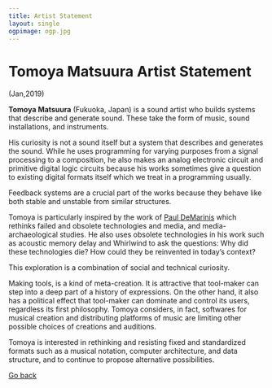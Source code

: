 ```yaml
---
title: Artist Statement
layout: single
ogpimage: ogp.jpg
---
```


# Tomoya Matsuura Artist Statement

(Jan,2019)

**Tomoya Matsuura** (Fukuoka, Japan) is a sound artist who builds systems that describe and generate sound. These take the form of music, sound installations, and instruments.

His curiosity is not a sound itself but a system that describes and generates the sound. While he uses programming for varying purposes from a signal processing to a composition, he also makes an analog electronic circuit and primitive digital logic circuits because his works sometimes give a question to existing digital formats itself which we treat in a programming usually.

Feedback systems are a crucial part of the works because they behave like both stable and unstable from similar structures.

Tomoya is particularly inspired by the work of [Paul DeMarinis](http://pauldemarinis.org) which rethinks failed and obsolete technologies and media, and media-archaeological studies. He also uses obsolete technologies in his work such as acoustic memory delay and Whirlwind to ask the questions: Why did these technologies die? How could they be reinvented in today’s context?

This exploration is a combination of social and technical curiosity.

Making tools, is a kind of meta-creation. It is attractive that tool-maker can step into a deep part of a history of expressions. On the other hand, it also has a political effect that tool-maker can dominate and control its users, regardless its first philosophy. Tomoya considers, in fact, softwares for musical creation and distributing platforms of music are limiting other possible choices of creations and auditions.

Tomoya is interested in rethinking and resisting fixed and standardized formats such as a musical notation, computer architecture, and data structure, and to continue to propose alternative possibilities.


[Go back](../)
